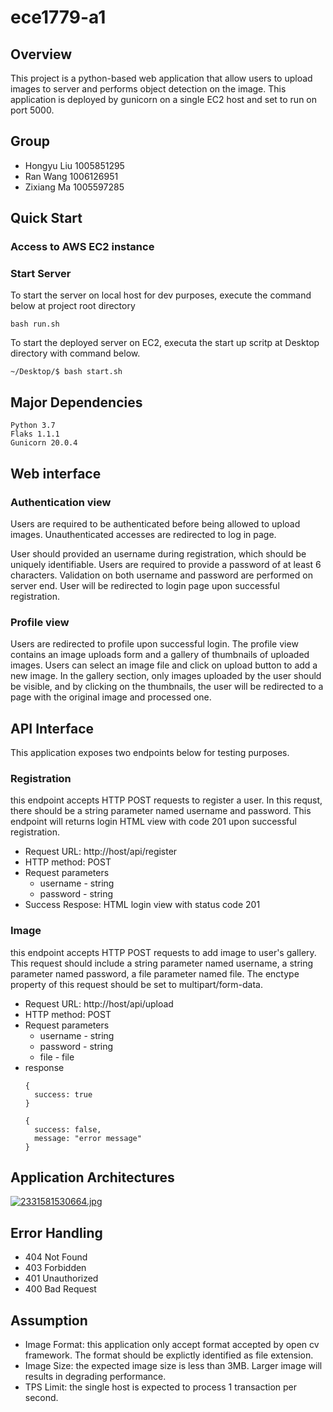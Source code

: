 # ece1779-a1

## Overview
This project is a python-based web application that allow users to upload images to server and performs object detection on the image. This application is deployed by gunicorn on a single EC2 host and set to run on port 5000. 

## Group
* Hongyu Liu 1005851295   
* Ran Wang 1006126951   
* Zixiang Ma 1005597285  

## Quick Start

### Access to AWS EC2 instance

### Start Server
To start the server on local host for dev purposes, execute the command below at project root directory
```
bash run.sh
```
To start the deployed server on EC2, executa the start up scritp at Desktop directory with command below. 
```
~/Desktop/$ bash start.sh
```

## Major Dependencies
```
Python 3.7
Flaks 1.1.1
Gunicorn 20.0.4
``` 

## Web interface

### Authentication view
Users are required to be authenticated before being allowed to upload images. Unauthenticated accesses are redirected to log in page. 

User should provided an username during registration, which should be uniquely identifiable. Users are required to provide a password of at least 6 characters. Validation on both username and password are performed on server end. User will be redirected to login page upon successful registration. 


### Profile view
Users are redirected to profile upon successful login. The profile view contains an image uploads form and a gallery of thumbnails of uploaded images. Users can select an image file and click on upload button to add a new image. In the gallery section, only images uploaded by the user should be visible, and by clicking on the thumbnails, the user will be redirected to a page with the original image and processed one. 

## API Interface

This application exposes two endpoints below for testing purposes.   
  ### Registration
  this endpoint accepts HTTP POST requests to register a user. In this requst, there should be a string parameter named username and password. This endpoint will returns login HTML view with code 201 upon successful registration. 

  * Request URL: http://host/api/register    
  * HTTP method: POST    
  * Request parameters  
    * username - string 
    * password - string
  * Success Respose: HTML login view with status code 201

  ### Image
  
  this endpoint accepts HTTP POST requests to add image to user's gallery. This request should include a string parameter named username, a string parameter named password, a file parameter named file. The enctype property of this request should be set to multipart/form-data.    
  * Request URL: http://host/api/upload
  * HTTP method: POST
  * Request parameters
    * username - string
    * password - string
    * file - file
  * response
    ~~~
    {
      success: true
    }

    {
      success: false,
      message: "error message"
    }
    ~~~


## Application Architectures
[![2331581530664.jpg](https://i.postimg.cc/nzJyF6X2/2331581530664.jpg)](https://postimg.cc/zLxtp2SH)   



## Error Handling

* 404 Not Found
* 403 Forbidden
* 401 Unauthorized 
* 400 Bad Request

## Assumption
* Image Format: this application only accept format accepted by open cv framework. The format should be explictly identified as file extension. 
* Image Size: the expected image size is less than 3MB. Larger image will results in degrading performance. 
* TPS Limit: the single host is expected to process 1 transaction per second. 
  
